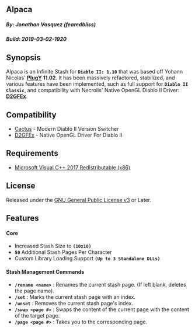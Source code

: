 ## Alpaca
##### By: Jonathan Vasquez (fearedbliss)
##### Build: 2019-03-02-1920

## Synopsis

Alpaca is an Infinite Stash for **`Diablo II: 1.10`** that was based off Yohann Nicolas'
**[PlugY](http://plugy.free.fr/en/index.html) 11.02**. It has been massively refactored,
stabilized, and various features have been implemented, such as full support for **`Diablo II Classic`**, and
compatibility with Necrolis' Native OpenGL Diablo II Driver: **[D2GFEx](https://d2mods.info/forum/viewtopic.php?f=5&t=65312)**.

## Compatibility

- [Cactus](https://github.com/fearedbliss/Cactus) - Modern Diablo II Version Switcher
- [D2GFEx](https://d2mods.info/forum/viewtopic.php?f=5&t=65312) - Native OpenGL Driver For Diablo II

## Requirements

- [Microsoft Visual C++ 2017 Redistributable (x86)](https://aka.ms/vs/15/release/VC_redist.x86.exe)

## License

Released under the [GNU General Public License v3](LICENSE.md) or Later.

## Features

#### Core

- Increased Stash Size to **`(10x10)`**
- **`50`** Additional Stash Pages Per Character
- Custom Library Loading Support **`(Up to 3 Standalone DLLs)`**

#### Stash Management Commands

- **`/rename <name>`** : Renames the current stash page. (If left blank, deletes the page name).
- **`/set`** : Marks the current stash page with an index.
- **`/unset`** : Removes the current stash page's index.
- **`/swap <page #>`** : Swaps the content of the current page with the content of the target page.
- **`/page <page #>`** : Takes you to the corresponding page.
